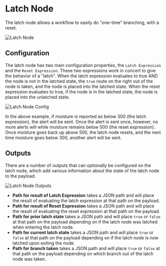 # Latch Node

The latch node allows a workflow to easily do "one-time" branching, with a reset.

![Latch Node](/images/workflows/logic/latch-node.png "Latch Node")

## Configuration

The latch node has two main configuration properties, the `Latch Expression` and the `Reset Expression`.  These two expressions work in concert to give the behavior of a "latch".  When the latch expression evaluates to true AND the node is not in the latched state, the `true` route on the right out of the node is taken, and the node is placed into the latched state.  When the reset expression evaluates to true, if the node is in the latched state, the node is placed into the unlatched state.

![Latch Node Config](/images/workflows/logic/latch-node-config.png "Latch Node Config")

In the above example, if moisture is reported as below 300 (the latch expression), the alert will be sent.  Once the alert is sent once, however, no more alerts will while moisture remains below 500 (the reset expression).  Once moisture goes back up above 500, the latch node resets, and the next time moisture goes below 300, another alert will be sent.

## Outputs

There are a number of outputs that can optionally be configured on the latch node, which add various information about the state of the latch node to the payload.

![Latch Node Outputs](/images/workflows/logic/latch-node-outputs.png "Latch Node Outputs")

*   **Path for result of Latch Expression** takes a JSON path and will place the result of evaluating the latch expression at that path on the payload.
*   **Path for result of Reset Expression** takes a JSON path and will place the result of evaluating the reset expression at that path on the payload.
*   **Path for prior latch state** takes a JSON path and will place `true` or `false` at that path on the payload depending on if the latch node was latched when entering the latch node.
*   **Path for current latch state** takes a JSON path and will place `true` or `false` at that path on the payload depending on if the latch node is now latched upon exiting the node.
*   **Path for branch taken** takes a JSON path and will place `true` or `false` at that path on the payload depending on which branch out of the latch node was taken.
